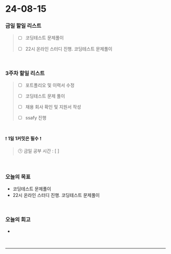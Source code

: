 # 24-08-15
### 금일 할일 리스트
> - [ ]  코딩테스트 문제풀이
>
> - [ ]  22시 온라인 스터디 진행. 코딩테스트 문제풀이

<br/>

### 3주차 할일 리스트  
> - [ ]  포트폴리오 및 이력서 수정
>
> - [ ]  코딩테스트 문제 풀이
>
> - [ ]  채용 회사 확인 및 지원서 작성
>
> - [ ]  ssafy 진행

<br/>

❗ **1일 1커밋은 필수** ❗
> 🕒 금일 공부 시간 : [  ]

<br/>

### 오늘의 목표
- 코딩테스트 문제풀이
- 22시 온라인 스터디 진행. 코딩테스트 문제풀이

<br>

### 오늘의 회고
- 

<br/>

------------  
